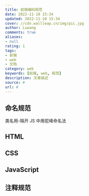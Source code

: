 ```yaml
---
title: 前端编码规范
date: 2022-11-10 15:34
updated: 2022-11-10 15:34
cover: //cdn.wallleap.cn/img/pic.jpg
author: Luwang
comments: true
aliases:
- null
rating: 1
tags:
- 前端
- web
- 文档
category: web
keywords: [前端, web, 规范]
description: 文章描述
source: #
url: #
---
```


## 命名规范

类名用-隔开
JS 中用驼峰命名法

## HTML

## CSS

## JavaScript

## 注释规范
